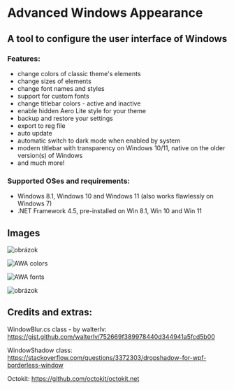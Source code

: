 # Advanced Windows Appearance

## A tool to configure the user interface of Windows

### Features:
- change colors of classic theme's elements
- change sizes of elements
- change font names and styles
- support for custom fonts
- change titlebar colors - active and inactive
- enable hidden Aero Lite style for your theme
- backup and restore your settings
- export to reg file
- auto update
- automatic switch to dark mode when enabled by system
- modern titlebar with transparency on Windows 10/11, native on the older version(s) of Windows
- and much more!


### Supported OSes and requirements:
- Windows 8.1, Windows 10 and Windows 11 (also works flawlessly on Windows 7)
- .NET Framework 4.5, pre-installed on Win 8.1, Win 10 and Win 11

## Images

![obrázok](https://user-images.githubusercontent.com/74670743/154768557-e3b1c987-eb5d-4377-bb6f-a91dbcf58ab6.png)

![AWA colors](https://user-images.githubusercontent.com/74670743/154767981-cbf717be-37fb-419b-8a73-80ef7de22c57.png)

![AWA fonts](https://user-images.githubusercontent.com/74670743/148690952-143a661f-eb97-4363-bb35-dba1dab256c3.png)

![obrázok](https://user-images.githubusercontent.com/74670743/154768329-6fcdccb1-b89a-4ba6-9771-8115b9959395.png)




## Credits and extras:

WindowBlur.cs class - by walterlv: https://gist.github.com/walterlv/752669f389978440d344941a5fcd5b00

WindowShadow class: https://stackoverflow.com/questions/3372303/dropshadow-for-wpf-borderless-window

Octokit: https://github.com/octokit/octokit.net
